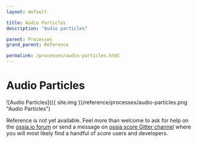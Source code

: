 ```yaml
---
layout: default

title: Audio Particles
description: "Audio particles"

parent: Processes
grand_parent: Reference

permalink: /processes/audio-particles.html
---
```

# Audio Particles

![Audio Particles]({{ site.img }}/reference/processes/audio-particles.png "Audio Particles") 

Reference is not yet available. Feel more than welcome to ask for help on the [ossia.io forum](https://forum.ossia.io) or send a message on [ossia score Gitter channel](https://gitter.im/ossia/score) where you will most likely find a handful of *score* users and developers.